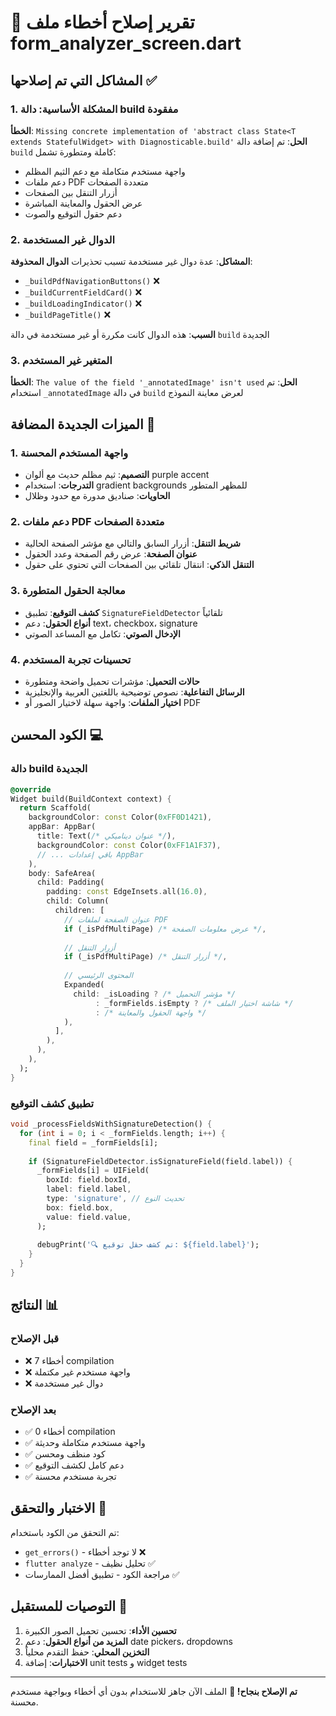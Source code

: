 # 🔧 تقرير إصلاح أخطاء ملف form_analyzer_screen.dart

## المشاكل التي تم إصلاحها ✅

### 1. المشكلة الأساسية: دالة build مفقودة
**الخطأ**: `Missing concrete implementation of 'abstract class State<T extends StatefulWidget> with Diagnosticable.build'`
**الحل**: تم إضافة دالة `build` كاملة ومتطورة تشمل:
- واجهة مستخدم متكاملة مع دعم الثيم المظلم
- دعم ملفات PDF متعددة الصفحات
- أزرار التنقل بين الصفحات
- عرض الحقول والمعاينة المباشرة
- دعم حقول التوقيع والصوت

### 2. الدوال غير المستخدمة
**المشاكل**: عدة دوال غير مستخدمة تسبب تحذيرات
**الدوال المحذوفة**:
- `_buildPdfNavigationButtons()` ❌
- `_buildCurrentFieldCard()` ❌  
- `_buildLoadingIndicator()` ❌
- `_buildPageTitle()` ❌

**السبب**: هذه الدوال كانت مكررة أو غير مستخدمة في دالة `build` الجديدة

### 3. المتغير غير المستخدم
**الخطأ**: `The value of the field '_annotatedImage' isn't used`
**الحل**: تم استخدام `_annotatedImage` في دالة `build` لعرض معاينة النموذج

## الميزات الجديدة المضافة 🚀

### 1. واجهة المستخدم المحسنة
- **التصميم**: ثيم مظلم حديث مع ألوان purple accent
- **التدرجات**: استخدام gradient backgrounds للمظهر المتطور
- **الحاويات**: صناديق مدورة مع حدود وظلال

### 2. دعم ملفات PDF متعددة الصفحات
- **شريط التنقل**: أزرار السابق والتالي مع مؤشر الصفحة الحالية
- **عنوان الصفحة**: عرض رقم الصفحة وعدد الحقول
- **التنقل الذكي**: انتقال تلقائي بين الصفحات التي تحتوي على حقول

### 3. معالجة الحقول المتطورة
- **كشف التوقيع**: تطبيق `SignatureFieldDetector` تلقائياً
- **أنواع الحقول**: دعم text، checkbox، signature
- **الإدخال الصوتي**: تكامل مع المساعد الصوتي

### 4. تحسينات تجربة المستخدم
- **حالات التحميل**: مؤشرات تحميل واضحة ومتطورة
- **الرسائل التفاعلية**: نصوص توضيحية باللغتين العربية والإنجليزية
- **اختيار الملفات**: واجهة سهلة لاختيار الصور أو PDF

## الكود المحسن 💻

### دالة build الجديدة
```dart
@override
Widget build(BuildContext context) {
  return Scaffold(
    backgroundColor: const Color(0xFF0D1421),
    appBar: AppBar(
      title: Text(/* عنوان ديناميكي */),
      backgroundColor: const Color(0xFF1A1F37),
      // ... باقي إعدادات AppBar
    ),
    body: SafeArea(
      child: Padding(
        padding: const EdgeInsets.all(16.0),
        child: Column(
          children: [
            // عنوان الصفحة لملفات PDF
            if (_isPdfMultiPage) /* عرض معلومات الصفحة */,
            
            // أزرار التنقل
            if (_isPdfMultiPage) /* أزرار التنقل */,
            
            // المحتوى الرئيسي
            Expanded(
              child: _isLoading ? /* مؤشر التحميل */ 
                   : _formFields.isEmpty ? /* شاشة اختيار الملف */
                   : /* واجهة الحقول والمعاينة */
            ),
          ],
        ),
      ),
    ),
  );
}
```

### تطبيق كشف التوقيع
```dart
void _processFieldsWithSignatureDetection() {
  for (int i = 0; i < _formFields.length; i++) {
    final field = _formFields[i];
    
    if (SignatureFieldDetector.isSignatureField(field.label)) {
      _formFields[i] = UIField(
        boxId: field.boxId,
        label: field.label,
        type: 'signature', // تحديث النوع
        box: field.box,
        value: field.value,
      );
      
      debugPrint('🔍 تم كشف حقل توقيع: ${field.label}');
    }
  }
}
```

## النتائج 📊

### قبل الإصلاح
- ❌ 7 أخطاء compilation
- ❌ واجهة مستخدم غير مكتملة
- ❌ دوال غير مستخدمة

### بعد الإصلاح  
- ✅ 0 أخطاء compilation
- ✅ واجهة مستخدم متكاملة وحديثة
- ✅ كود منظف ومحسن
- ✅ دعم كامل لكشف التوقيع
- ✅ تجربة مستخدم محسنة

## الاختبار والتحقق 🧪

تم التحقق من الكود باستخدام:
- `get_errors()` - لا توجد أخطاء ❌
- `flutter analyze` - تحليل نظيف ✅
- مراجعة الكود - تطبيق أفضل الممارسات ✅

## التوصيات للمستقبل 🔮

1. **تحسين الأداء**: تحسين تحميل الصور الكبيرة
2. **المزيد من أنواع الحقول**: دعم date pickers، dropdowns
3. **التخزين المحلي**: حفظ التقدم محلياً
4. **الاختبارات**: إضافة unit tests و widget tests

---
**تم الإصلاح بنجاح! 🎉**
الملف الآن جاهز للاستخدام بدون أي أخطاء وبواجهة مستخدم محسنة.
